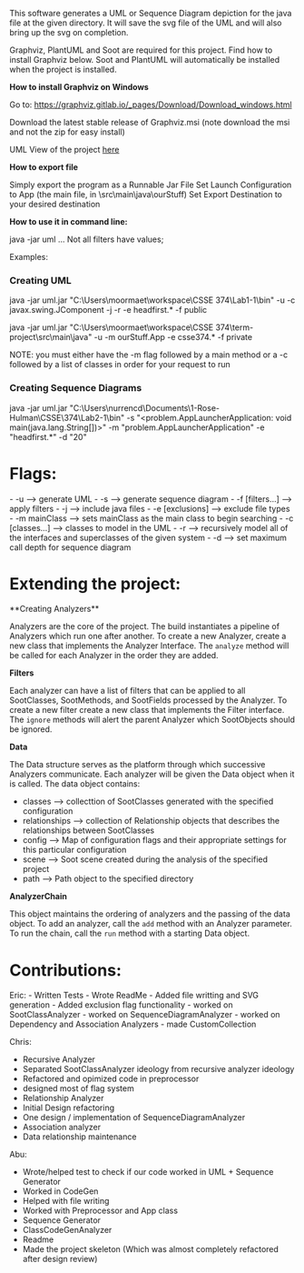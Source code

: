 This software generates a UML or Sequence Diagram depiction for the java file at the given directory.  It will save the svg file of the UML and will also bring up the svg on completion.

Graphviz, PlantUML and Soot are required for this project. Find how to install Graphviz below. Soot and PlantUML will automatically be installed when the project is installed.

**How to install Graphviz on Windows**

Go to: https://graphviz.gitlab.io/_pages/Download/Download_windows.html

Download the latest stable release of Graphviz.msi (note download the msi and not the zip for easy install)

UML View of the project <a href=http://www.plantuml.com/plantuml/svg/pLVRZjem47tFLupKbw32VW6A5h7TgfULqF9OzS4a0rZhsAbjK2dYt-lu4fm02wZT5Iy9jiSpPyxSmhtIHEfLoPAS4QLWL5MmXGJW8wm5BO1ogjEUNM-DgARvpXsKXF9qgYNbYny_WSY5wYMxX7ADSavoX14dRFC7PT2s9JEb9Sdr3Xw89a3SUMeNXNdqkcBM32cAHygCqjIzO6vVjQqaY8A7xfUDPLfM34laMaLeZ9K1VATA3vt2p6jKLy5y7Hl01vW9mP1m85N5DkvSfLCXzDY2pSz8FQ5U2iFo6R57Ygo0kQN3i-0z7IzDW1pvtjzmaWMdv5WmXhccWX-FUF0oRUWBDwDpkU9TTamMWAA6jHgNWsMz7ei2FoDljE5lZRmu4haJ6NWw8WDmgGWBvEvNp7KVJWexdX_Ge9IaPgB5ldsvAo44BiPMSJkSmLDhoZkm9tZOo6OkNL4TY3mZin3KabOPo6ZbPPz8DNJG-zu5eqpmELsuyscE747PfzsO4Bs4gduqy4psu5WYqK9kNudw0dKjwIiSj0bLkxvzoXzMTo2ABhYGs4tvSw9ntf-JZPBV-VRruPk75PL-6sZNsNDepqAy1DT4OYL5Zae96KeoZcMx4vcJurZRfLsI5voO437AST-8NJeS9Fpfp37rsBrzjCNvH7Z1JS0RjUBW9bqJZJSQ0g5DcM5nc-XMCqRpcuJsZFbAAhh6_zwrznRsZIxesFkYHNTdBaNfzZxnLGbwKs5aU5XRpj9OGRzzjzzSssCOcTBCgOLnYP_NZwUJRTuqsdZZr531oc11dkER3Cz_HFU5Br5IJTu1NZH6ByGMgkbzWdirlcRppUfhYhzMTUPS_lLrDG4NV1mbzJ-BmI1h3SEaDHdlxhBsZ4lQ4w--7NQQ8tkhXfDOJBLCpFgX1IjxQBT3GdB0IgtPzUFatl1c_ZBz1G00>here</a>

**How to export file**

Simply export the program as a Runnable Jar File
    Set Launch Configuration to App (the main file, in \src\main\java\ourStuff)
    Set Export Destination to your desired destination
    
**How to use it in command line:**

java -jar uml <Directory Path> <flag1> <value1> <flag2>  <value2> ...
Not all filters have values;

Examples:
<h3> Creating UML </h3>

java -jar uml.jar "C:\\Users\\moormaet\\workspace\\CSSE 374\\Lab1-1\\bin" -u -c javax.swing.JComponent -j -r -e headfirst.* -f public

java -jar uml.jar "C:\Users\moormaet\workspace\CSSE 374\term-project\src\main\java" -u -m ourStuff.App -e csse374.* -f private

NOTE:  you must either have the -m flag followed by a main method or a -c followed by a list of classes in order for your request to run

<h3> Creating Sequence Diagrams </h3>

java -jar uml.jar "C:\\Users\\nurrencd\\Documents\\1-Rose-Hulman\\CSSE\\374\\Lab2-1\\bin" -s "<problem.AppLauncherApplication: void main(java.lang.String[])>" -m "problem.AppLauncherApplication" -e "headfirst.*" -d "20"



<h1>Flags:</h1>
- -u                      --> generate UML
- -s                      --> generate sequence diagram
- -f  [filters...]        --> apply filters
- -j                      --> include java files
- -e [exclusions]         --> exclude file types
- -m mainClass            --> sets mainClass as the main class to begin searching
- -c [classes...]         --> classes to model in the UML
- -r                      --> recursively model all of the interfaces and superclasses of the given system
- -d                      --> set maximum call depth for sequence diagram

<h1>Extending the project:</h1>
**Creating Analyzers**
<p>Analyzers are the core of the project. The build instantiates a pipeline of Analyzers which run one after another. To create a new Analyzer,
create a new class that implements the Analyzer Interface. The <code>analyze</code> method will be called for each Analyzer in the order they are added.</p>

**Filters**
<p>Each analyzer can have a list of filters that can be applied to all SootClasses, SootMethods, and SootFields processed by the Analyzer. To create a new filter
create a new class that implements the Filter interface. The <code>ignore</code> methods will alert the parent Analyzer which SootObjects should be ignored.</p>

**Data**
<p>The Data structure serves as the platform through which successive Analyzers communicate. Each analyzer will be given the Data object when it is called.
The data object contains:</p>
<ul><li>classes --> collecttion of SootClasses generated with the specified configuration</li>
<li>relationships --> collection of Relationship objects that describes the relationships between SootClasses</li>
<li>config --> Map of configuration flags and their appropriate settings for this particular configuration</li>
<li>scene --> Soot scene created during the analysis of the specified project</li>
<li>path --> Path object to the specified directory</li>
</ul>

**AnalyzerChain**
<p>This object maintains the ordering of analyzers and the passing of the data object. To add an analyzer, call the <code>add</code> method with an Analyzer parameter.
To run the chain, call the <code>run</code> method with a starting Data object.</p>

<h1>Contributions:</h1>
Eric:
- Written Tests
- Wrote ReadMe
- Added file writting and SVG generation
- Added exclusion flag functionality
- worked on SootClassAnalyzer
- worked on SequenceDiagramAnalyzer
- worked on Dependency and Association Analyzers
- made CustomCollection

Chris:
 - Recursive Analyzer
 - Separated SootClassAnalyzer ideology from recursive analyzer ideology
 - Refactored and opimized code in preprocessor
 - designed most of flag system
 - Relationship Analyzer
 - Initial Design refactoring
 - One design / implementation of SequenceDiagramAnalyzer
 - Association analyzer
 - Data relationship maintenance

Abu:
 - Wrote/helped test to check if our code worked in UML + Sequence Generator
 - Worked in CodeGen
 - Helped with file writing
 - Worked with Preprocessor and App class
 - Sequence Generator
 - ClassCodeGenAnalyzer
 - Readme
 - Made the project skeleton (Which was almost completely refactored after design review)

